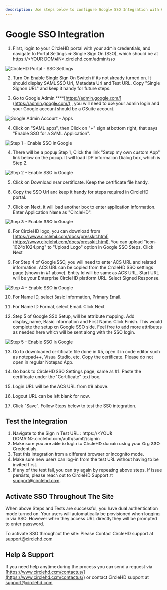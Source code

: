 ```yaml
---
description: Use steps below to configure Google SSO Integration with CircleHD Portal
---
```


# Google SSO Integration

1. First, login to your CircleHD portal with your admin credentials, and navigate to Portal Settings =&gt; Single Sign On \(SSO\), which should be at https://&lt;YOUR DOMAIN&gt;.circlehd.com/admin/sso 

![CircleHD Portal - SSO Settings](../.gitbook/assets/image%20%2821%29.png)

2. Turn On Enable Single Sign On Switch if its not already turned on. It should display SAML SSO Url, Metadata Uri and Test URL. Copy "Single Signon URL" and keep it handy for future steps.

3. Go to Google Admin ****[https://admin.google.com/](https://admin.google.com/) , you will need to use your admin login and your Google account should be a GSuite account. 

![Google Admin Account - Apps](../.gitbook/assets/image%20%286%29.png)

4. Click on "SAML apps", then Click on "+" sign at bottom right, that says "Enable SSO for a SAML Application".

![Step 1 - Enable SSO in Google](../.gitbook/assets/image%20%2823%29.png)

4. There will be a popup Step 1, Click the link "Setup my own custom App" link below on the popup. It will load IDP information Dialog box, which is Step 2.

![Step 2 - Enable SSO in Google](../.gitbook/assets/image%20%2820%29.png)

5. Click on Download near certificate. Keep the certificate file handy.

6. Copy the SSO Url and keep it handy for steps required in CircleHD portal.

7. Click on Next, it will load another box to enter application information. Enter Application Name as "CircleHD".

![Step 3 - Enable SSO in Google](../.gitbook/assets/image%20%2818%29.png)

8. For CircleHD logo, you can download from [https://www.circlehd.com/docs/presskit.html](https://www.circlehd.com/docs/presskit.html). You can upload "icon-1024x1024.png" to "Upload Logo" option in Google SSO Steps. Click Next 

 9. For Step 4 of Google SSO, you will need to enter ACS URL and related information. ACS URL can be copied from the CircleHD SSO settings page \(shown in \#1 above\). Entity Id will be same as ACS URL. Start URL will be your Enterprise CircleHD platform URL. Select Signed Response. 



![Step 4 - Enable SSO in Google](../.gitbook/assets/image%20%2826%29.png)

10. For Name ID, select Basic Information, Primary Email. 

11. For Name ID Format, select Email. Click Next

12. Step 5 of Google SSO Setup, will be attribute mapping. Add display\_name, Basic Information and First Name. Click Finish. This would complete the setup on Google SSO side. Feel free to add more attributes as needed here which will be sent along with the SSO login.

![Step 5 - Enable SSO in Google](../.gitbook/assets/image%20%2814%29.png)

13. Go to downloaded certificate file done in \#5, open it in code editor such as notepad++, Visual Studio, etc. Copy the certificate. Please do not open in regular Notepad App.

14. Go back to CircleHD SSO Settings page, same as \#1. Paste the certificate under the "Certificate" text box.

15. Login URL will be the ACS URL from \#9 above.

16. Logout URL can be left blank for now.

17. Click "Save". Follow Steps below to test the SSO integration.

## Test the Integration

1. Navigate to the Sign in Test URL : https://&lt;YOUR DOMAIN&gt;.circlehd.com/auth/saml2/signin
2. Make sure you are able to login to CircleHD domain using your Org SSO Credentials.
3. Test this integration from a different browser or Incognito mode.
4. Make sure new users can log-in from the test URL without having to be invited first.
5. If any of the test fail, you can try again by repeating above steps. If issue persists, please reach out to CircleHD Support at support@circlehd.com.

## Activate SSO Throughout The Site

When above Steps and Tests are successful, you have dual authentication mode turned on. Your users will automatically be provisioned when logging in via SSO. However when they access URL directly they will be prompted to enter password.

To activate SSO throughout the site: Please Contact CircleHD support at support@circlehd.com

## Help & Support

If you need help anytime during the process you can send a request via [https://www.circlehd.com/contactus/](https://www.circlehd.com/contactus/) or contact CircleHD support at support@circlehd.com


